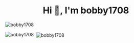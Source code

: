 <h1 align="center">Hi 👋, I'm bobby1708</h1>
<p align="left"> <img src="https://komarev.com/ghpvc/?username=bobby1708&label=Profile%20views&color=0e75b6&style=flat" alt="bobby1708" /> </p>
<p><img align="left" src="https://github-readme-stats.vercel.app/api/top-langs?username=bobby1708&show_icons=true&locale=en&layout=compact" alt="bobby1708" /></p>

<p>&nbsp;<img align="center" src="https://github-readme-stats.vercel.app/api?username=bobby1708&show_icons=true&locale=en" alt="bobby1708" /></p>
